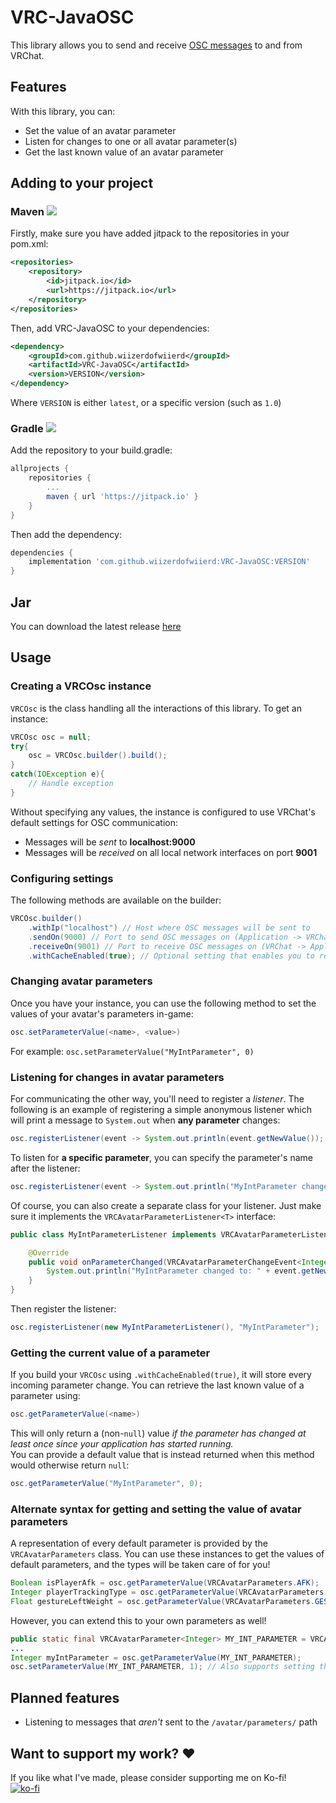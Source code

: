 # VRC-JavaOSC

This library allows you to send and receive [OSC messages](https://docs.vrchat.com/docs/osc-overview) to and from VRChat.

## Features
With this library, you can:
- Set the value of an avatar parameter
- Listen for changes to one or all avatar parameter(s)
- Get the last known value of an avatar parameter

## Adding to your project
### Maven [![](https://jitpack.io/v/wiizerdofwiierd/VRC-JavaOSC.svg)](https://jitpack.io/#wiizerdofwiierd/VRC-JavaOSC)
Firstly, make sure you have added jitpack to the repositories in your pom.xml:
```xml
<repositories>
    <repository>
        <id>jitpack.io</id>
        <url>https://jitpack.io</url>
    </repository>
</repositories>
```

Then, add VRC-JavaOSC to your dependencies:
```xml
<dependency>
    <groupId>com.github.wiizerdofwiierd</groupId>
    <artifactId>VRC-JavaOSC</artifactId>
    <version>VERSION</version>
</dependency>
```
Where `VERSION` is either `latest`, or a specific version (such as `1.0`)

### Gradle [![](https://jitpack.io/v/wiizerdofwiierd/VRC-JavaOSC.svg)](https://jitpack.io/#wiizerdofwiierd/VRC-JavaOSC)
Add the repository to your build.gradle:
```gradle
allprojects {
    repositories {
        ...
        maven { url 'https://jitpack.io' }
    }
}
```
Then add the dependency:
```gradle
dependencies {
    implementation 'com.github.wiizerdofwiierd:VRC-JavaOSC:VERSION'
}
```

## Jar
You can download the latest release [here](https://github.com/wiizerdofwiierd/VRC-JavaOSC/releases/latest) 

## Usage
### Creating a VRCOsc instance
`VRCOsc` is the class handling all the interactions of this library. To get an instance:
```Java
VRCOsc osc = null;
try{
    osc = VRCOsc.builder().build();
}
catch(IOException e){
    // Handle exception
}
```
Without specifying any values, the instance is configured to use VRChat's default settings for OSC communication:
- Messages will be *sent* to **localhost:9000**
- Messages will be *received* on all local network interfaces on port **9001**

### Configuring settings
The following methods are available on the builder:
```Java
VRCOsc.builder()
    .withIp("localhost") // Host where OSC messages will be sent to
    .sendOn(9000) // Port to send OSC messages on (Application -> VRChat)
    .receiveOn(9001) // Port to receive OSC messages on (VRChat -> Application)
    .withCacheEnabled(true); // Optional setting that enables you to retrieve the last known value of any parameter
```

### Changing avatar parameters
Once you have your instance, you can use the following method to set the values of your avatar's parameters in-game:
```Java
osc.setParameterValue(<name>, <value>)
```
For example: `osc.setParameterValue("MyIntParameter", 0)`

### Listening for changes in avatar parameters
For communicating the other way, you'll need to register a *listener*. The following is an example of registering a 
simple anonymous listener which will print a message to `System.out` when **any parameter** changes:
```Java
osc.registerListener(event -> System.out.println(event.getNewValue());
```

To listen for **a specific parameter**, you can specify the parameter's name after the listener:
```Java
osc.registerListener(event -> System.out.println("MyIntParameter changed to: " + event.getNewValue()), "MyIntParameter");
```
Of course, you can also create a separate class for your listener. Just make sure it implements the 
`VRCAvatarParameterListener<T>` interface:
```Java
public class MyIntParameterListener implements VRCAvatarParameterListener<Integer>{

    @Override
    public void onParameterChanged(VRCAvatarParameterChangeEvent<Integer> event){
        System.out.println("MyIntParameter changed to: " + event.getNewValue());
    }
}
```
Then register the listener:
```Java
osc.registerListener(new MyIntParameterListener(), "MyIntParameter");
```

### Getting the current value of a parameter
If you build your `VRCOsc` using `.withCacheEnabled(true)`, it will store every incoming parameter change. You can
retrieve the last known value of a parameter using:
```Java
osc.getParameterValue(<name>)
```
This will only return a (non-`null`) value *if the parameter has changed at least once since your application has started running.*  
You can provide a default value that is instead returned when this method would otherwise return `null`:
```Java
osc.getParameterValue("MyIntParameter", 0);
```

### Alternate syntax for getting and setting the value of avatar parameters
A representation of every default parameter is provided by the `VRCAvatarParameters` class. You can use these instances
to get the values of default parameters, and the types will be taken care of for you!
```Java
Boolean isPlayerAfk = osc.getParameterValue(VRCAvatarParameters.AFK);
Integer playerTrackingType = osc.getParameterValue(VRCAvatarParameters.TRACKING_TYPE);
Float gestureLeftWeight = osc.getParameterValue(VRCAvatarParameters.GESTURE_LEFT_WEIGHT);
```
However, you can extend this to your own parameters as well!
```Java
public static final VRCAvatarParameter<Integer> MY_INT_PARAMETER = VRCAvatarParameters.create("MyIntParameter");
...
Integer myIntParameter = osc.getParameterValue(MY_INT_PARAMETER);
osc.setParameterValue(MY_INT_PARAMETER, 1); // Also supports setting the value
```

## Planned features
- Listening to messages that *aren't* sent to the `/avatar/parameters/` path

## Want to support my work? ♥
If you like what I've made, please consider supporting me on Ko-fi!  
[![ko-fi](https://ko-fi.com/img/githubbutton_sm.svg)](https://ko-fi.com/A0A64F1MC)